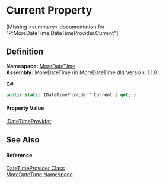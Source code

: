 # Current Property


\[Missing &lt;summary&gt; documentation for "P:MoreDateTime.DateTimeProvider.Current"\]



## Definition
**Namespace:** <a href="N_MoreDateTime">MoreDateTime</a>  
**Assembly:** MoreDateTime (in MoreDateTime.dll) Version: 1.1.0

**C#**
``` C#
public static IDateTimeProvider? Current { get; }
```



#### Property Value
<a href="T_MoreDateTime_Interfaces_IDateTimeProvider">IDateTimeProvider</a>

## See Also


#### Reference
<a href="T_MoreDateTime_DateTimeProvider">DateTimeProvider Class</a>  
<a href="N_MoreDateTime">MoreDateTime Namespace</a>  
